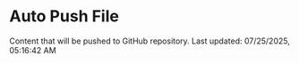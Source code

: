 # Auto Push File

Content that will be pushed to GitHub repository.
Last updated: 07/25/2025, 05:16:42 AM